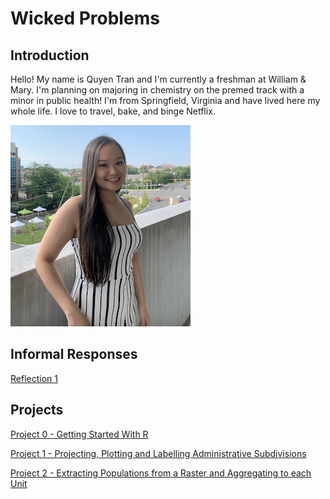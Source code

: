 # Wicked Problems

## Introduction

Hello! My name is Quyen Tran and I'm currently a freshman at William & Mary. I'm planning on majoring in chemistry on the premed track with a minor in public health!
I'm from Springfield, Virginia and have lived here my whole life. I love to travel, bake, and binge Netflix.

![](me.png)
## Informal Responses
[Reflection 1](reflection1.md)

## Projects
[Project 0 - Getting Started With R](gettingstarted.md)

[Project 1 - Projecting, Plotting and Labelling Administrative Subdivisions](project1.md)

[Project 2 - Extracting Populations from a Raster and Aggregating to each Unit](project2.md)
